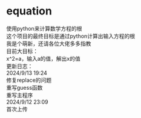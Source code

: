 # equation
使用python来计算数学方程的根   
这个项目的最终目标是通过python计算出输入方程的根   
我是个萌新，还请各位大佬多多指教   
目前大目标：   
x^2=a，输入a的值，解出x的值   
更新日志：  
2024/9/13 19:24  
修复replace的问题  
重写guess函数  
重写主程序  
2024/9/12 23:09  
首次上传  
